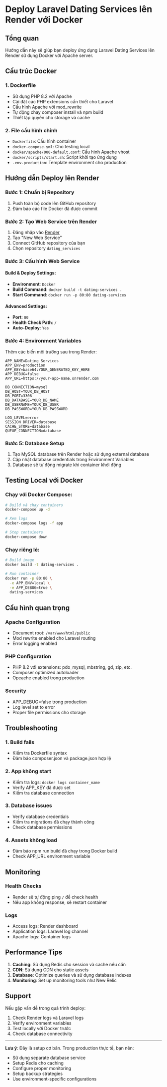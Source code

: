 # Deploy Laravel Dating Services lên Render với Docker

## Tổng quan
Hướng dẫn này sẽ giúp bạn deploy ứng dụng Laravel Dating Services lên Render sử dụng Docker với Apache server.

## Cấu trúc Docker

### 1. Dockerfile
- Sử dụng PHP 8.2 với Apache
- Cài đặt các PHP extensions cần thiết cho Laravel
- Cấu hình Apache với mod_rewrite
- Tự động chạy composer install và npm build
- Thiết lập quyền cho storage và cache

### 2. File cấu hình chính
- `Dockerfile`: Cấu hình container
- `docker-compose.yml`: Cho testing local
- `docker/apache/000-default.conf`: Cấu hình Apache vhost
- `docker/scripts/start.sh`: Script khởi tạo ứng dụng
- `.env.production`: Template environment cho production

## Hướng dẫn Deploy lên Render

### Bước 1: Chuẩn bị Repository
1. Push toàn bộ code lên GitHub repository
2. Đảm bảo các file Docker đã được commit

### Bước 2: Tạo Web Service trên Render
1. Đăng nhập vào [Render](https://render.com)
2. Tạo "New Web Service"
3. Connect GitHub repository của bạn
4. Chọn repository `dating_services`

### Bước 3: Cấu hình Web Service
#### Build & Deploy Settings:
- **Environment**: `Docker`
- **Build Command**: `docker build -t dating-services .`
- **Start Command**: `docker run -p 80:80 dating-services`

#### Advanced Settings:
- **Port**: `80`
- **Health Check Path**: `/`
- **Auto-Deploy**: `Yes`

### Bước 4: Environment Variables
Thêm các biến môi trường sau trong Render:

```
APP_NAME=Dating Services
APP_ENV=production
APP_KEY=base64:YOUR_GENERATED_KEY_HERE
APP_DEBUG=false
APP_URL=https://your-app-name.onrender.com

DB_CONNECTION=mysql
DB_HOST=YOUR_DB_HOST
DB_PORT=3306
DB_DATABASE=YOUR_DB_NAME
DB_USERNAME=YOUR_DB_USER
DB_PASSWORD=YOUR_DB_PASSWORD

LOG_LEVEL=error
SESSION_DRIVER=database
CACHE_STORE=database
QUEUE_CONNECTION=database
```

### Bước 5: Database Setup
1. Tạo MySQL database trên Render hoặc sử dụng external database
2. Cập nhật database credentials trong Environment Variables
3. Database sẽ tự động migrate khi container khởi động

## Testing Local với Docker

### Chạy với Docker Compose:
```bash
# Build và chạy containers
docker-compose up -d

# Xem logs
docker-compose logs -f app

# Stop containers
docker-compose down
```

### Chạy riêng lẻ:
```bash
# Build image
docker build -t dating-services .

# Run container
docker run -p 80:80 \
  -e APP_ENV=local \
  -e APP_DEBUG=true \
  dating-services
```

## Cấu hình quan trọng

### Apache Configuration
- Document root: `/var/www/html/public`
- Mod rewrite enabled cho Laravel routing
- Error logging enabled

### PHP Configuration
- PHP 8.2 với extensions: pdo_mysql, mbstring, gd, zip, etc.
- Composer optimized autoloader
- Opcache enabled trong production

### Security
- APP_DEBUG=false trong production
- Log level set to error
- Proper file permissions cho storage

## Troubleshooting

### 1. Build fails
- Kiểm tra Dockerfile syntax
- Đảm bảo composer.json và package.json hợp lệ

### 2. App không start
- Kiểm tra logs: `docker logs container_name`
- Verify APP_KEY đã được set
- Kiểm tra database connection

### 3. Database issues
- Verify database credentials
- Kiểm tra migrations đã chạy thành công
- Check database permissions

### 4. Assets không load
- Đảm bảo npm run build đã chạy trong Docker build
- Check APP_URL environment variable

## Monitoring

### Health Checks
- Render sẽ tự động ping `/` để check health
- Nếu app không response, sẽ restart container

### Logs
- Access logs: Render dashboard
- Application logs: Laravel log channel
- Apache logs: Container logs

## Performance Tips

1. **Caching**: Sử dụng Redis cho session và cache nếu cần
2. **CDN**: Sử dụng CDN cho static assets
3. **Database**: Optimize queries và sử dụng database indexes
4. **Monitoring**: Set up monitoring tools như New Relic

## Support

Nếu gặp vấn đề trong quá trình deploy:
1. Check Render logs và Laravel logs
2. Verify environment variables
3. Test locally với Docker trước
4. Check database connectivity

---

**Lưu ý**: Đây là setup cơ bản. Trong production thực tế, bạn nên:
- Sử dụng separate database service
- Setup Redis cho caching
- Configure proper monitoring
- Setup backup strategies
- Use environment-specific configurations
